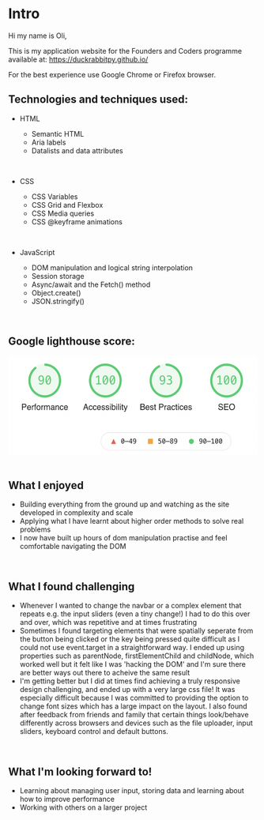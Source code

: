 # Intro

Hi my name is Oli,

This is my application website for the Founders and Coders programme available at: https://duckrabbitpy.github.io/

For the best experience use Google Chrome or Firefox browser.

## Technologies and techniques used:

- HTML

  - Semantic HTML
  - Aria labels
  - Datalists and data attributes

<br>

- CSS

  - CSS Variables
  - CSS Grid and Flexbox
  - CSS Media queries
  - CSS @keyframe animations

<br>

- JavaScript

  - DOM manipulation and logical string interpolation
  - Session storage
  - Async/await and the Fetch() method
  - Object.create()
  - JSON.stringify()

<br>

## Google lighthouse score:

  <img src="./images/lighthouse.png" height="200px">

<br>
<br>

## What I enjoyed

- Building everything from the ground up and watching as the site developed in complexity and scale
- Applying what I have learnt about higher order methods to solve real problems
- I now have built up hours of dom manipulation practise and feel comfortable navigating the DOM

<br>

## What I found challenging

- Whenever I wanted to change the navbar or a complex element that repeats e.g. the input sliders (even a tiny change!) I had to do this over and over, which was repetitive and at times frustrating
- Sometimes I found targeting elements that were spatially seperate from the button being clicked or the key being pressed quite difficult as I could not use event.target in a straightforward way. I ended up using properties such as parentNode, firstElementChild and childNode, which worked well but it felt like I was 'hacking the DOM' and I'm sure there are better ways out there to acheive the same result
- I'm getting better but I did at times find achieving a truly responsive design challenging, and ended up with a very large css file! It was especially difficult because I was committed to providing the option to change font sizes which has a large impact on the layout. I also found after feedback from friends and family that certain things look/behave differently across browsers and devices such as the file uploader, input sliders, keyboard control and default buttons.

<br>

## What I'm looking forward to!

- Learning about managing user input, storing data and learning about how to improve performance
- Working with others on a larger project

